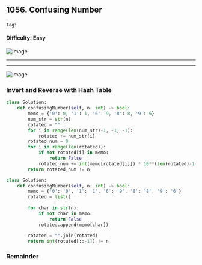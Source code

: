 ## 1056. Confusing Number

```Tag```:

#### Difficulty: Easy

![image](https://user-images.githubusercontent.com/35042430/210161363-1bf5f16b-3faa-491a-ae65-c2353a753cb5.png)


---


---

![image](https://leetcode.com/problems/confusing-number/solutions/2918441/Figures/1056/1.png)

### Invert and Reverse with Hash Table

```Python
class Solution:
    def confusingNumber(self, n: int) -> bool:
        memo = {'0': 0, '1': 1, '6': 9, '8': 8, '9': 6}
        num_str = str(n)
        rotated = ""
        for i in range(len(num_str)-1, -1, -1):
            rotated += num_str[i]
        rotated_num = 0
        for i in range(len(rotated)):
            if not rotated[i] in memo:
                return False
            rotated_num += int(memo[rotated[i]]) * 10**(len(rotated)-1-i)
        return rotated_num != n
```

```Python
class Solution:
    def confusingNumber(self, n: int) -> bool:
        memo = {'0': '0', '1': '1', '6': '9', '8': '8', '9': '6'}
        rotated = list()

        for char in str(n):
            if not char in memo:
                return False
            rotated.append(memo[char])

        rotated = "".join(rotated)
        return int(rotated[::-1]) != n
```

### Remainder
